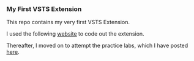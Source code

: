 ### My First VSTS Extension
This repo contains my very first VSTS Extension.

I used the following [website](https://docs.microsoft.com/en-us/vsts/extend/?view=vsts) to code out the extension.

Thereafter, I moved on to attempt the practice labs, which I have posted [here](https://github.com/HarishB99/vsts-extension-practice).